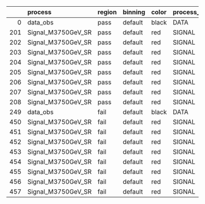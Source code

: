 |     | process            | region   | binning   | color   | process_type   |   scale | variation   | source_filename                                              | source_histname    | alias              | title           |   combine_idx |    lnN |   shapes | syst_type   | direction   | variation_alias   |
|----:|:-------------------|:---------|:----------|:--------|:---------------|--------:|:------------|:-------------------------------------------------------------|:-------------------|:-------------------|:----------------|--------------:|-------:|---------:|:------------|:------------|:------------------|
|   0 | data_obs           | pass     | default   | black   | DATA           |       1 | nominal     | ./histograms_for_2DAlphabet_v11/EaDM_Cosmics_Data_SR.root    | hpass              | Cosmics_Data_SR    | Cosmics_Data_SR |           nan | nan    |      nan | nan         | nan         | nan               |
| 201 | Signal_M3750GeV_SR | pass     | default   | red     | SIGNAL         |       1 | lumi        | ./histograms_for_2DAlphabet_v11/EaDM_Signal_M3750GeV_SR.root | hpass              | Signal_M3750GeV_SR | DM signal       |           nan |   1.05 |      nan | lnN         | nan         | nan               |
| 202 | Signal_M3750GeV_SR | pass     | default   | red     | SIGNAL         |       1 | RNN         | ./histograms_for_2DAlphabet_v11/EaDM_Signal_M3750GeV_SR.root | hpass_RNNsyst_up   | Signal_M3750GeV_SR | DM signal       |           nan | nan    |        1 | shapes      | Up          | RNNsyst           |
| 203 | Signal_M3750GeV_SR | pass     | default   | red     | SIGNAL         |       1 | RNN         | ./histograms_for_2DAlphabet_v11/EaDM_Signal_M3750GeV_SR.root | hpass_RNNsyst_down | Signal_M3750GeV_SR | DM signal       |           nan | nan    |        1 | shapes      | Down        | RNNsyst           |
| 204 | Signal_M3750GeV_SR | pass     | default   | red     | SIGNAL         |       1 | pT          | ./histograms_for_2DAlphabet_v11/EaDM_Signal_M3750GeV_SR.root | hpass_pTsyst_up    | Signal_M3750GeV_SR | DM signal       |           nan | nan    |        1 | shapes      | Up          | pTsyst            |
| 205 | Signal_M3750GeV_SR | pass     | default   | red     | SIGNAL         |       1 | pT          | ./histograms_for_2DAlphabet_v11/EaDM_Signal_M3750GeV_SR.root | hpass_pTsyst_down  | Signal_M3750GeV_SR | DM signal       |           nan | nan    |        1 | shapes      | Down        | pTsyst            |
| 206 | Signal_M3750GeV_SR | pass     | default   | red     | SIGNAL         |       1 | t0          | ./histograms_for_2DAlphabet_v11/EaDM_Signal_M3750GeV_SR.root | hpass_t0syst_up    | Signal_M3750GeV_SR | DM signal       |           nan | nan    |        1 | shapes      | Up          | t0syst            |
| 207 | Signal_M3750GeV_SR | pass     | default   | red     | SIGNAL         |       1 | t0          | ./histograms_for_2DAlphabet_v11/EaDM_Signal_M3750GeV_SR.root | hpass_t0syst_down  | Signal_M3750GeV_SR | DM signal       |           nan | nan    |        1 | shapes      | Down        | t0syst            |
| 208 | Signal_M3750GeV_SR | pass     | default   | red     | SIGNAL         |       1 | nominal     | ./histograms_for_2DAlphabet_v11/EaDM_Signal_M3750GeV_SR.root | hpass              | Signal_M3750GeV_SR | DM signal       |           nan | nan    |      nan | nan         | nan         | nan               |
| 249 | data_obs           | fail     | default   | black   | DATA           |       1 | nominal     | ./histograms_for_2DAlphabet_v11/EaDM_Cosmics_Data_SR.root    | hfail              | Cosmics_Data_SR    | Cosmics_Data_SR |           nan | nan    |      nan | nan         | nan         | nan               |
| 450 | Signal_M3750GeV_SR | fail     | default   | red     | SIGNAL         |       1 | lumi        | ./histograms_for_2DAlphabet_v11/EaDM_Signal_M3750GeV_SR.root | hfail              | Signal_M3750GeV_SR | DM signal       |           nan |   1.05 |      nan | lnN         | nan         | nan               |
| 451 | Signal_M3750GeV_SR | fail     | default   | red     | SIGNAL         |       1 | RNN         | ./histograms_for_2DAlphabet_v11/EaDM_Signal_M3750GeV_SR.root | hfail_RNNsyst_up   | Signal_M3750GeV_SR | DM signal       |           nan | nan    |        1 | shapes      | Up          | RNNsyst           |
| 452 | Signal_M3750GeV_SR | fail     | default   | red     | SIGNAL         |       1 | RNN         | ./histograms_for_2DAlphabet_v11/EaDM_Signal_M3750GeV_SR.root | hfail_RNNsyst_down | Signal_M3750GeV_SR | DM signal       |           nan | nan    |        1 | shapes      | Down        | RNNsyst           |
| 453 | Signal_M3750GeV_SR | fail     | default   | red     | SIGNAL         |       1 | pT          | ./histograms_for_2DAlphabet_v11/EaDM_Signal_M3750GeV_SR.root | hfail_pTsyst_up    | Signal_M3750GeV_SR | DM signal       |           nan | nan    |        1 | shapes      | Up          | pTsyst            |
| 454 | Signal_M3750GeV_SR | fail     | default   | red     | SIGNAL         |       1 | pT          | ./histograms_for_2DAlphabet_v11/EaDM_Signal_M3750GeV_SR.root | hfail_pTsyst_down  | Signal_M3750GeV_SR | DM signal       |           nan | nan    |        1 | shapes      | Down        | pTsyst            |
| 455 | Signal_M3750GeV_SR | fail     | default   | red     | SIGNAL         |       1 | t0          | ./histograms_for_2DAlphabet_v11/EaDM_Signal_M3750GeV_SR.root | hfail_t0syst_up    | Signal_M3750GeV_SR | DM signal       |           nan | nan    |        1 | shapes      | Up          | t0syst            |
| 456 | Signal_M3750GeV_SR | fail     | default   | red     | SIGNAL         |       1 | t0          | ./histograms_for_2DAlphabet_v11/EaDM_Signal_M3750GeV_SR.root | hfail_t0syst_down  | Signal_M3750GeV_SR | DM signal       |           nan | nan    |        1 | shapes      | Down        | t0syst            |
| 457 | Signal_M3750GeV_SR | fail     | default   | red     | SIGNAL         |       1 | nominal     | ./histograms_for_2DAlphabet_v11/EaDM_Signal_M3750GeV_SR.root | hfail              | Signal_M3750GeV_SR | DM signal       |           nan | nan    |      nan | nan         | nan         | nan               |